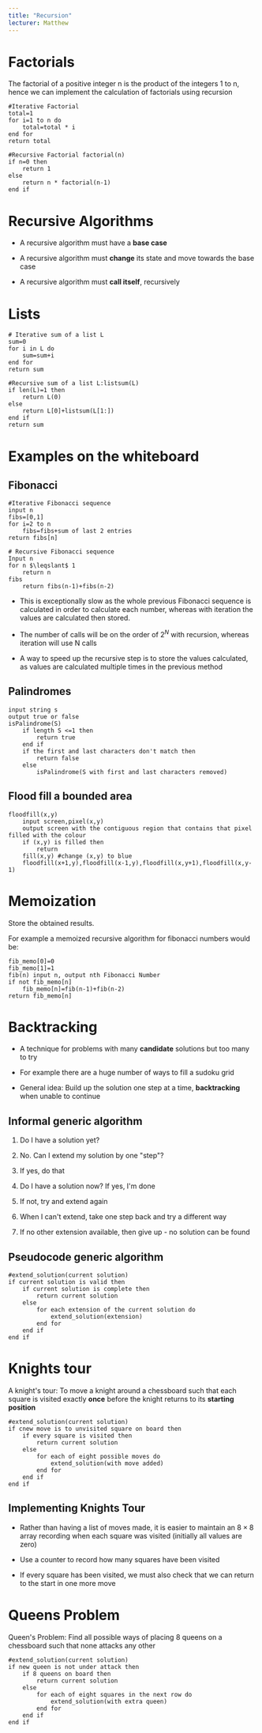 ```yaml
---
title: "Recursion"
lecturer: Matthew
---
```


# Factorials

The factorial of a positive integer n is the product of the integers 1
to n, hence we can implement the calculation of factorials using
recursion

```
#Iterative Factorial
total=1
for i=1 to n do
    total=total * i
end for
return total
```

```
#Recursive Factorial factorial(n)
if n=0 then
    return 1
else
    return n * factorial(n-1)
end if
```

# Recursive Algorithms

- A recursive algorithm must have a **base case**

- A recursive algorithm must **change** its state and move towards the
  base case

- A recursive algorithm must **call itself**, recursively

# Lists

```
# Iterative sum of a list L
sum=0
for i in L do
    sum=sum+i
end for
return sum
```

```
#Recursive sum of a list L:listsum(L)
if len(L)=1 then
    return L(0)
else
    return L[0]+listsum(L[1:])
end if
return sum
```

# Examples on the whiteboard

## Fibonacci

```
#Iterative Fibonacci sequence
input n
fibs=[0,1]
for i=2 to n
    fibs=fibs+sum of last 2 entries
return fibs[n]
```

```
# Recursive Fibonacci sequence
Input n
for n $\leqslant$ 1
    return n
fibs
    return fibs(n-1)+fibs(n-2)
```

- This is exceptionally slow as the whole previous Fibonacci sequence
  is calculated in order to calculate each number, whereas with
  iteration the values are calculated then stored.

- The number of calls will be on the order of $2^{N}$ with recursion,
  whereas iteration will use N calls

- A way to speed up the recursive step is to store the values
  calculated, as values are calculated multiple times in the previous
  method

## Palindromes

```
input string s
output true or false
isPalindrome(S)
    if length S <=1 then
        return true
    end if
    if the first and last characters don't match then
        return false
    else
        isPalindrome(S with first and last characters removed)
```

## Flood fill a bounded area

```
floodfill(x,y)
    input screen,pixel(x,y)
    output screen with the contiguous region that contains that pixel filled with the colour
    if (x,y) is filled then
        return
    fill(x,y) #change (x,y) to blue
    floodfill(x+1,y),floodfill(x-1,y),floodfill(x,y+1),floodfill(x,y-1)
```

# Memoization

Store the obtained results.

For example a memoized recursive algorithm for fibonacci numbers would
be:

```
fib_memo[0]=0
fib_memo[1]=1
fib(n) input n, output nth Fibonacci Number
if not fib_memo[n]
    fib_memo[n]=fib(n-1)+fib(n-2)
return fib_memo[n]
```

# Backtracking

- A technique for problems with many **candidate** solutions but too
  many to try

- For example there are a huge number of ways to fill a sudoku grid

- General idea: Build up the solution one step at a time,
  **backtracking** when unable to continue

## Informal generic algorithm

1.  Do I have a solution yet?

2.  No. Can I extend my solution by one "step"?

3.  If yes, do that

4.  Do I have a solution now? If yes, I'm done

5.  If not, try and extend again

6.  When I can't extend, take one step back and try a different way

7.  If no other extension available, then give up - no solution can be
    found

## Pseudocode generic algorithm

```
#extend_solution(current solution)
if current solution is valid then
    if current solution is complete then
        return current solution
    else
        for each extension of the current solution do
            extend_solution(extension)
        end for
    end if
end if
```

# Knights tour

A knight's tour: To move a knight around a chessboard such that each
square is visited exactly **once** before the knight returns to its
**starting position**

```
#extend_solution(current solution)
if cnew move is to unvisited square on board then
    if every square is visited then
        return current solution
    else
        for each of eight possible moves do
            extend_solution(with move added)
        end for
    end if
end if
```

## Implementing Knights Tour

- Rather than having a list of moves made, it is easier to maintain an
  $8\times8$ array recording when each square was visited (initially
  all values are zero)

- Use a counter to record how many squares have been visited

- If every square has been visited, we must also check that we can
  return to the start in one more move

# Queens Problem

Queen's Problem: Find all possible ways of placing 8 queens on a
chessboard such that none attacks any other

```
#extend_solution(current solution)
if new queen is not under attack then
    if 8 queens on board then
        return current solution
    else
        for each of eight squares in the next row do
            extend_solution(with extra queen)
        end for
    end if
end if
```
